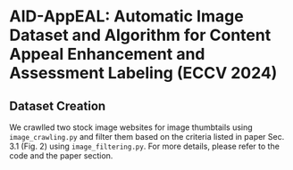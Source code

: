 # AID-AppEAL: Automatic Image Dataset and Algorithm for Content Appeal Enhancement and Assessment Labeling (ECCV 2024)

## Dataset Creation

We crawlled two stock image websites for image thumbtails using `image_crawling.py` and filter them based on the criteria listed in paper Sec. 3.1 (Fig. 2) using `image_filtering.py`. For more details, please refer to the code and the paper section.
